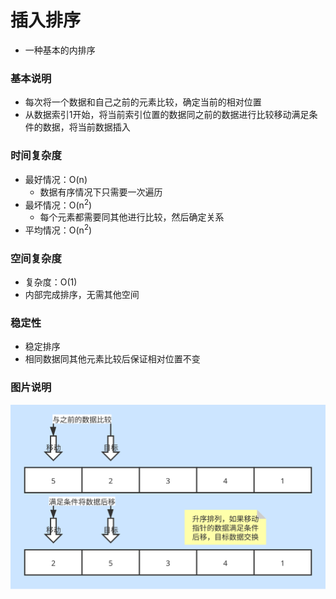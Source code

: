 # 插入排序
* 一种基本的内排序

### 基本说明
* 每次将一个数据和自己之前的元素比较，确定当前的相对位置
* 从数据索引1开始，将当前索引位置的数据同之前的数据进行比较移动满足条件的数据，将当前数据插入

### 时间复杂度
* 最好情况：O(n)
    + 数据有序情况下只需要一次遍历
* 最坏情况：O(n<sup>2</sup>)
    + 每个元素都需要同其他进行比较，然后确定关系
* 平均情况：O(n<sup>2</sup>)

### 空间复杂度
* 复杂度：O(1)
* 内部完成排序，无需其他空间

### 稳定性
* 稳定排序
* 相同数据同其他元素比较后保证相对位置不变

### 图片说明
![插入排序](../pic/insertion.svg)